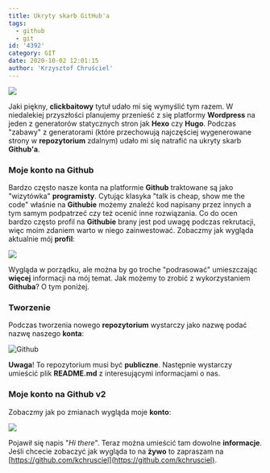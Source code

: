```yaml
---
title: Ukryty skarb GitHub'a
tags:
  - github
  - git
id: '4392'
category: GIT
date: 2020-10-02 12:01:15
author: 'Krzysztof Chruściel'
---
```


![](https://codecouple.pl/wp-content/uploads/2017/04/git-logo.png)

Jaki piękny, **clickbaitowy** tytuł udało mi się wymyślić tym razem. W niedalekiej przyszłości planujemy przenieść z się platformy **Wordpress** na jeden z generatorów statycznych stron jak **Hexo** czy **Hugo**. Podczas "zabawy" z generatorami (które przechowują najczęściej wygenerowane strony w **repozytorium** zdalnym) udało mi się natrafić na ukryty skarb **Github'a**.
<!-- more -->
### Moje konto na Github

Bardzo często nasze konta na platformie **Github** traktowane są jako "wizytówka" **programisty**. Cytując klasyka "talk is cheap, show me the code" właśnie na **Githubie** możemy znaleźć kod napisany przez innych a tym samym podpatrzeć czy też ocenić inne rozwiązania. Co do ocen bardzo często profil na **Githubie** brany jest pod uwagę podczas rekrutacji, więc moim zdaniem warto w niego zainwestować. Zobaczmy jak wygląda aktualnie mój **profil**:

![](https://codecouple.pl/wp-content/uploads/2020/09/github-without-profile-1024x418.png)

Wygląda w porządku, ale można by go troche "podrasować" umieszczając **więcej** informacji na mój temat. Jak możemy to zrobić z wykorzystaniem **Githuba**? O tym poniżej.

### Tworzenie

Podczas tworzenia nowego **repozytorium** wystarczy jako nazwę podać nazwę naszego **konta**:

![Github](https://codecouple.pl/wp-content/uploads/2020/09/Screen-Shot-2020-09-30-at-16.07.56-1024x622.png)

**Uwaga**! To repozytorium musi być **publiczne**. Następnie wystarczy umieścić plik **README.md** z interesującymi informacjami o nas.

### Moje konto na Github v2

Zobaczmy jak po zmianach wygląda moje **konto**:

![](https://codecouple.pl/wp-content/uploads/2020/09/github-with-profile-1024x411.png)

Pojawił się napis "_Hi there_". Teraz można umieścić tam dowolne **informacje**. Jeśli chcecie zobaczyć jak wygląda to na **żywo** to zapraszam na [https://github.com/kchrusciel](https://github.com/kchrusciel).